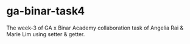 # ga-binar-task4
The week-3 of GA x Binar Academy collaboration task of Angelia Rai &amp; Marie Lim using setter &amp; getter.
